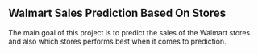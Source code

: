 ## Walmart Sales Prediction Based On Stores
The main goal of this project is to predict the sales of the Walmart stores and also which stores performs best when it comes to prediction. 
